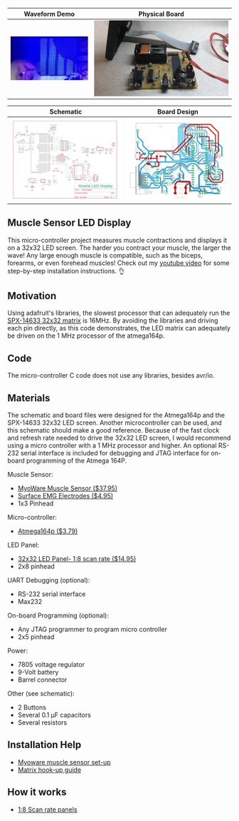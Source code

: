 Waveform Demo             |  Physical Board
:-------------------------:|:-------------------------:
![](muscleDemo.gif)  |  ![](realBoard.png)

Schematic             |  Board Design
:-------------------------:|:-------------------------:
![](schematic.jpg)  |  ![](boardCAD.jpg)

## Muscle Sensor LED Display
This micro-controller project measures muscle contractions and displays it on a 32x32 LED screen. The harder you contract your muscle, the larger the wave! Any large enough muscle is compatible, such as the biceps, forearms, or even forehead muscles!
Check out my [youtube video](https://youtu.be/R8VW5WCSrXk) for some step-by-step installation instructions. 👌

## Motivation
Using adafruit's libraries, the slowest processor that can adequately run the [SPX-14633 32x32 matrix](https://sparkfun.com/products/14633) is 16MHz. By avoiding the libraries and driving each pin directly, as this code demonstrates, the LED matrix can adequately be driven on the 1 MHz processor of the atmega164p. 

## Code
The micro-controller C code does not use any libraries, besides avr/io.
 
## Materials
The schematic and board files were designed for the Atmega164p and the SPX-14633 32x32 LED screen. Another microcontroller can be used, and this schematic should make a good reference. Because of the fast clock and refresh rate needed to drive the 32x32 LED screen, I would  recommend using a micro controller with a 1 MHz processor and higher. An optional RS-232 serial interface is included for debugging and JTAG interface for on-board programming of the Atmega 164P.

Muscle Sensor:
* [MyoWare Muscle Sensor  ($37.95)](https://www.adafruit.com/product/2699)
* [Surface EMG Electrodes ($4.95)](https://adafruit.com/product/2773)
* 1x3 Pinhead

Micro-controller:
* [Atmega164p ($3.79)](https://microchip.com/wwwproducts/en/ATmega164P)

LED Panel:
* [32x32 LED Panel- 1:8 scan rate ($14.95)](https://sparkfun.com/products/14633)
* 2x8 pinhead

UART Debugging (optional):
* RS-232 serial interface
* Max232            

On-board Programming (optional):
* Any JTAG programmer to program micro controller
* 2x5 pinhead

Power:
* 7805 voltage regulator
* 9-Volt battery
* Barrel connector

Other (see schematic):
* 2 Buttons
* Several 0.1 μF capacitors
* Several resistors

## Installation Help
* [Myoware muscle sensor set-up](https://learn.adafruit.com/getting-started-with-myoware-muscle-sensor)
* [Matrix hook-up guide](https://learn.sparkfun.com/tutorials/rgb-panel-hookup-guide)

## How it works

* [1:8 Scan rate panels](https://www.sparkfun.com/sparkx/blog/2650)

